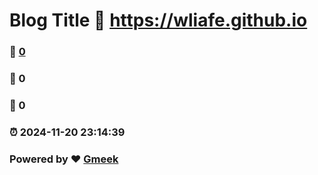# Blog Title :link: https://wliafe.github.io 
### :page_facing_up: [0](https://wliafe.github.io/tag.html) 
### :speech_balloon: 0 
### :hibiscus: 0 
### :alarm_clock: 2024-11-20 23:14:39 
### Powered by :heart: [Gmeek](https://github.com/Meekdai/Gmeek)
